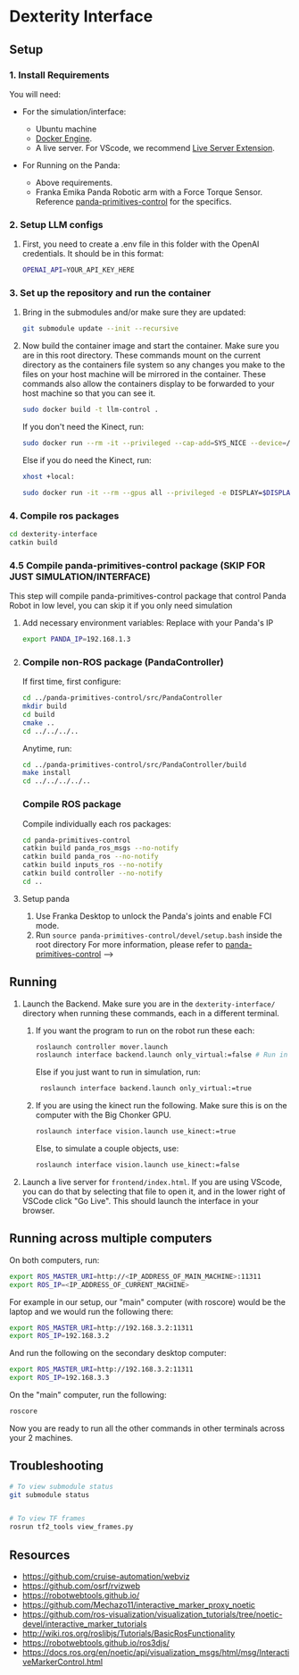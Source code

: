 # Dexterity Interface

## Setup
### 1. Install Requirements
You will need:
* For the simulation/interface:
    * Ubuntu machine
    * [Docker Engine](https://docs.docker.com/engine/install/).
    * A live server. For VScode, we recommend [Live Server Extension](https://marketplace.visualstudio.com/items?itemName=ritwickdey.LiveServer).

* For Running on the Panda:
    * Above requirements.
    * Franka Emika Panda Robotic arm with a Force Torque Sensor. Reference  [panda-primitives-control](https://github.com/wisc-HCI/panda-primitives-control) for the specifics.


### 2. Setup LLM configs
1. First, you need to create a .env file in this folder with the OpenAI credentials. It should be in this format:
    ```bash
    OPENAI_API=YOUR_API_KEY_HERE
    ```

### 3. Set up the repository and run the container
1. Bring in the submodules and/or make sure they are updated:
    ```bash
    git submodule update --init --recursive
    ```

3. Now  build the container image and start the container. Make sure you are in this root directory. These commands mount on the current directory as the containers file system so any changes you make to the files on your host machine will be mirrored in the container. These commands also allow the containers display to be forwarded to your host machine so that you can see it.

    ```bash
    sudo docker build -t llm-control .
    ```

    If you don't need the Kinect, run:
    ```bash
    sudo docker run --rm -it --privileged --cap-add=SYS_NICE --device=/dev/input/event* --env DISPLAY=$DISPLAY -v /tmp/.X11-unix:/tmp/.X11-unix -v $(pwd):/workspace --net=host llm-control
    ```

    Else if you do need the Kinect, run:
    ```bash
    xhost +local:

    sudo docker run -it --rm --gpus all --privileged -e DISPLAY=$DISPLAY -e PULSE_SERVER=unix:/run/user/1000/pulse/native -v /run/user/1000/pulse:/run/user/1000/pulse -v /tmp/.X11-unix:/tmp/.X11-unix -v $(pwd):/workspace --device /dev/snd --device /dev/bus/usb --net=host llm-control
    ```
### 4. Compile ros packages

```bash
cd dexterity-interface
catkin build
```


### 4.5 Compile panda-primitives-control package (SKIP FOR JUST SIMULATION/INTERFACE)
This step will compile panda-primitives-control package that control Panda Robot in low level, you can skip it if you only need simulation

1. Add necessary environment variables: Replace with your Panda's IP
    ```bash
    export PANDA_IP=192.168.1.3
    ```
2. ### Compile non-ROS package (PandaController)

    If first time, first configure:
    ```bash
    cd ../panda-primitives-control/src/PandaController
    mkdir build
    cd build
    cmake ..
    cd ../../../..
    ```

    Anytime, run:
    ```bash
    cd ../panda-primitives-control/src/PandaController/build
    make install
    cd ../../../../..
    ```

    ### Compile ROS package
    Compile individually each ros packages:
    ```bash
    cd panda-primitives-control
    catkin build panda_ros_msgs --no-notify
    catkin build panda_ros --no-notify
    catkin build inputs_ros --no-notify
    catkin build controller --no-notify
    cd ..
    ```

3. Setup panda 
    1. Use Franka Desktop to unlock the Panda's joints and enable FCI mode.
    2. Run `source panda-primitives-control/devel/setup.bash` inside the root directory
For more information, please refer to [panda-primitives-control](https://github.com/Wisc-HCI/panda-primitives-control) -->


## Running
1. Launch the Backend. Make sure you are in the `dexterity-interface/` directory when running these commands, each in a different terminal.

    1. If you want the program to run on the robot run these each: 
		```bash
		roslaunch controller mover.launch
        roslaunch interface backend.launch only_virtual:=false # Run in another terminal
		```

        Else if you just want to run in simulation,  run:
     	```bash
         roslaunch interface backend.launch only_virtual:=true 
		```


    2. If you are using the kinect run the following. Make sure this is on the computer with the Big Chonker GPU.
        ```bash
        roslaunch interface vision.launch use_kinect:=true
        ```
        
        Else, to simulate a couple objects, use:
        ```bash
        roslaunch interface vision.launch use_kinect:=false
        ```



2. Launch a live server for `frontend/index.html`. If you are using VScode, you can do that by selecting that file to open it, and in the lower right of VSCode click "Go Live". This should launch the interface in your browser.


## Running across multiple computers
On both computers, run:
```bash
export ROS_MASTER_URI=http://<IP_ADDRESS_OF_MAIN_MACHINE>:11311
export ROS_IP=<IP_ADDRESS_OF_CURRENT_MACHINE>
```

For example in our setup, our "main" computer (with roscore) would be the laptop and 
we would run the following there:
```bash
export ROS_MASTER_URI=http://192.168.3.2:11311
export ROS_IP=192.168.3.2
```

And run the following on the secondary desktop computer:
```bash
export ROS_MASTER_URI=http://192.168.3.2:11311
export ROS_IP=192.168.3.3
```


On the "main" computer, run the following:
```bash
roscore
```

Now you are ready to run all the other commands in other terminals across your 2 machines.

## Troubleshooting

```bash
# To view submodule status
git submodule status


# To view TF frames
rosrun tf2_tools view_frames.py
```



## Resources

* https://github.com/cruise-automation/webviz
* https://github.com/osrf/rvizweb
* https://robotwebtools.github.io/
* https://github.com/Mechazo11/interactive_marker_proxy_noetic
* https://github.com/ros-visualization/visualization_tutorials/tree/noetic-devel/interactive_marker_tutorials
* http://wiki.ros.org/roslibjs/Tutorials/BasicRosFunctionality
* https://robotwebtools.github.io/ros3djs/
* https://docs.ros.org/en/noetic/api/visualization_msgs/html/msg/InteractiveMarkerControl.html